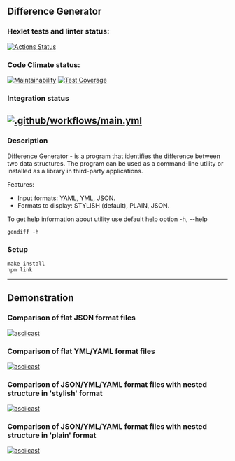 ## Difference Generator

### Hexlet tests and linter status:
[![Actions Status](https://github.com/SplitCode/frontend-project-46/workflows/hexlet-check/badge.svg)](https://github.com/SplitCode/frontend-project-46/actions)

### Code Climate status:
[![Maintainability](https://api.codeclimate.com/v1/badges/71c007b43f46e158118b/maintainability)](https://codeclimate.com/github/SplitCode/frontend-project-46/maintainability)
[![Test Coverage](https://api.codeclimate.com/v1/badges/71c007b43f46e158118b/test_coverage)](https://codeclimate.com/github/SplitCode/frontend-project-46/test_coverage)

### Integration status
[![.github/workflows/main.yml](https://github.com/SplitCode/frontend-project-46/actions/workflows/main.yml/badge.svg)](https://github.com/SplitCode/frontend-project-46/actions/workflows/main.yml)
---
### Description
Difference Generator - is a program that identifies the difference between two data structures. The program can be used as a command-line utility or installed as a library in third-party applications.

Features:

* Input formats: YAML, YML, JSON.
* Formats to display:  STYLISH (default), PLAIN, JSON.

To get help information about utility use default help option -h, --help
```
gendiff -h
```

### Setup
```
make install
npm link
```

---
## Demonstration
### Comparison of flat JSON format files
[![asciicast](https://asciinema.org/a/612836.svg)](https://asciinema.org/a/612836)

### Comparison of flat YML/YAML format files
[![asciicast](https://asciinema.org/a/612837.svg)](https://asciinema.org/a/612837)

### Comparison of JSON/YML/YAML format files with nested structure in 'stylish' format
[![asciicast](https://asciinema.org/a/612838.svg)](https://asciinema.org/a/612838)

### Comparison of JSON/YML/YAML format files with nested structure in 'plain' format
[![asciicast](https://asciinema.org/a/612843.svg)](https://asciinema.org/a/612843)
